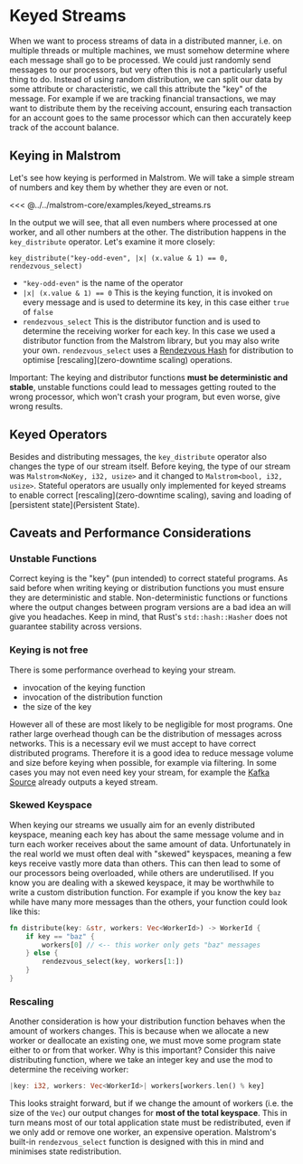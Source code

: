 # Keyed Streams

When we want to process streams of data in a distributed manner, i.e. on multiple threads or multiple machines, we must somehow determine where each message shall go to be processed. We could just randomly send messages to our processors, but very often this is not a particularly useful thing to do.
Instead of using random distribution, we can split our data by some attribute or characteristic, we call this attribute the "key" of the message.
For example if we are tracking financial transactions, we may want to distribute them by the receiving account, ensuring each transaction for an account goes to the same processor which can then accurately keep track of the account balance.

## Keying in Malstrom

Let's see how keying is performed in Malstrom. We will take a simple stream of numbers and key them by whether they are even or not.

<<< @../../malstrom-core/examples/keyed_streams.rs

In the output we will see, that all even numbers where processed at one worker, and all other numbers at the other.
The distribution happens in the `key_distribute` operator. Let's examine it more closely:

`key_distribute("key-odd-even", |x| (x.value & 1) == 0, rendezvous_select)`

- `"key-odd-even"` is the name of the operator
- `|x| (x.value & 1) == 0` This is the keying function, it is invoked on every message and is used to determine its key, in this case either `true` of `false`
- `rendezvous_select` This is the distributor function and is used to determine the receiving worker for each key. In this case we used a distributor function from the Malstrom library, but you may also write your own. `rendezvous_select` uses a [Rendezvous Hash](https://en.wikipedia.org/wiki/Rendezvous_hashing) for distribution to optimise [rescaling](zero-downtime scaling) operations.

Important: The keying and distributor functions **must be deterministic and stable**, unstable functions could lead to messages getting routed to the wrong processor, which won't crash your program, but even worse, give wrong results.

## Keyed Operators

Besides and distributing messages, the `key_distribute` operator also changes the type of our stream itself. Before keying, the type of our stream was `Malstrom<NoKey, i32, usize>` and it changed to `Malstrom<bool, i32, usize>`.
Stateful operators are usually only implemented for keyed streams to enable correct [rescaling](zero-downtime scaling), saving and loading of [persistent state](Persistent State).

## Caveats and Performance Considerations

### Unstable Functions

Correct keying is the "key" (pun intended) to correct stateful programs. As said before when writing keying or distribution functions you must ensure they are deterministic and stable.
Non-deterministic functions or functions where the output changes between program versions are a bad idea an will give you headaches. Keep in mind, that Rust's `std::hash::Hasher` does not guarantee stability across versions.

### Keying is not free

There is some performance overhead to keying your stream.
- invocation of the keying function
- invocation of the distribution function
- the size of the key

However all of these are most likely to be negligible for most programs. One rather large overhead though can be the distribution of messages across networks. This is a necessary evil we must accept to have correct distributed programs. Therefore it is a good idea to reduce message volume and size before keying when possible, for example via filtering.
In some cases you may not even need key your stream, for example the [Kafka Source](./Kafka.md) already outputs a keyed stream.

### Skewed Keyspace

When keying our streams we usually aim for an evenly distributed keyspace, meaning each key has about the same message volume and in turn each worker receives about the same amount of data. Unfortunately in the real world we must often deal with "skewed" keyspaces, meaning a few keys receive vastly more data than others. This can then lead to some of our processors being overloaded, while others are underutilised.
If you know you are dealing with a skewed keyspace, it may be worthwhile to write a custom distribution function. For example if you know the key `baz` while have many more messages than the others, your function could look like this:

```rust
fn distribute(key: &str, workers: Vec<WorkerId>) -> WorkerId {
	if key == "baz" {
		workers[0] // <-- this worker only gets "baz" messages
	} else {
		rendezvous_select(key, workers[1:])
	}
}
```

### Rescaling

Another consideration is how your distribution function behaves when the amount of workers changes. This is because when we allocate a new worker or deallocate an existing one, we must move some program state either to or from that worker.
Why is this important? Consider this naive distributing function, where we take an integer key and use the mod to determine the receiving worker: 

```rust
|key: i32, workers: Vec<WorkerId>| workers[workers.len() % key]
```

This looks straight forward, but if we change the amount of workers (i.e. the size of the `Vec`) our output changes for **most of the total keyspace**. This in turn means most of our total application state must be redistributed, even if we only add or remove one worker, an expensive operation. Malstrom's built-in `rendezvous_select` function is designed with this in mind and minimises state redistribution.


